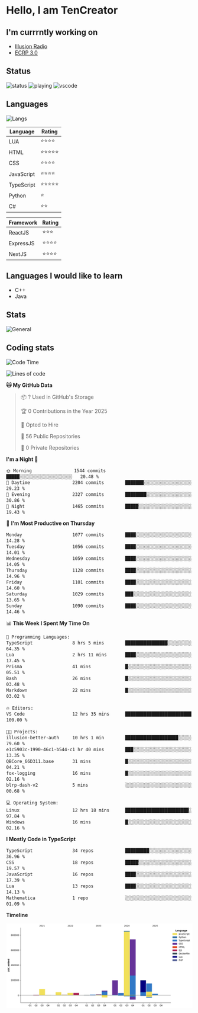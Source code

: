 # Hello, I am TenCreator

## I'm currrntly working on
- [Illusion Radio](https://illusionradio.co.uk/)
- [ECRP 3.0](http://github.com/Emerald-Coast-Roleplay/)

## Status
![status](https://api.statusbadges.me/badge/status/518334475038359555?simple=true&style=for-the-badge)
![playing](https://api.statusbadges.me/badge/playing/518334475038359555?style=for-the-badge)
![vscode](https://api.statusbadges.me/badge/vscode/518334475038359555?style=for-the-badge)

## Languages
![Langs](https://github-readme-stats.vercel.app/api/top-langs/?username=tencreator&layout=compact&theme=radical)


|Language|Rating|
|--------|------|
|LUA|⭐️⭐️⭐️⭐️|
|HTML|⭐️⭐️⭐️⭐️⭐️|
|CSS|⭐️⭐️⭐️⭐️|
|JavaScript|⭐️⭐️⭐️⭐️|
|TypeScript|⭐️⭐️⭐️⭐️⭐️|
|Python|⭐️|
|C#|⭐️⭐️ |

|Framework|Rating|
|--------|------|
|ReactJS|⭐️⭐️⭐|
|ExpressJS|⭐️⭐️⭐️⭐️|
|NextJS|⭐️⭐️⭐⭐️|

## Languages I would like to learn
- C++
- Java

## Stats
![General](https://github-readme-stats.vercel.app/api?username=tencreator&show_icons=true&theme=radical)

## Coding stats

<!--START_SECTION:waka-->
![Code Time](http://img.shields.io/badge/Code%20Time-690%20hrs%2030%20mins-blue)

![Lines of code](https://img.shields.io/badge/From%20Hello%20World%20I%27ve%20Written-2.5%20million%20lines%20of%20code-blue)

**🐱 My GitHub Data** 

> 📦 ? Used in GitHub's Storage 
 > 
> 🏆 0 Contributions in the Year 2025
 > 
> 💼 Opted to Hire
 > 
> 📜 56 Public Repositories 
 > 
> 🔑 0 Private Repositories 
 > 
**I'm a Night 🦉** 

```text
🌞 Morning                1544 commits        █████░░░░░░░░░░░░░░░░░░░░   20.48 % 
🌆 Daytime                2204 commits        ███████░░░░░░░░░░░░░░░░░░   29.23 % 
🌃 Evening                2327 commits        ████████░░░░░░░░░░░░░░░░░   30.86 % 
🌙 Night                  1465 commits        █████░░░░░░░░░░░░░░░░░░░░   19.43 % 
```
📅 **I'm Most Productive on Thursday** 

```text
Monday                   1077 commits        ████░░░░░░░░░░░░░░░░░░░░░   14.28 % 
Tuesday                  1056 commits        ████░░░░░░░░░░░░░░░░░░░░░   14.01 % 
Wednesday                1059 commits        ████░░░░░░░░░░░░░░░░░░░░░   14.05 % 
Thursday                 1128 commits        ████░░░░░░░░░░░░░░░░░░░░░   14.96 % 
Friday                   1101 commits        ████░░░░░░░░░░░░░░░░░░░░░   14.60 % 
Saturday                 1029 commits        ███░░░░░░░░░░░░░░░░░░░░░░   13.65 % 
Sunday                   1090 commits        ████░░░░░░░░░░░░░░░░░░░░░   14.46 % 
```


📊 **This Week I Spent My Time On** 

```text
💬 Programming Languages: 
TypeScript               8 hrs 5 mins        ████████████████░░░░░░░░░   64.35 % 
Lua                      2 hrs 11 mins       ████░░░░░░░░░░░░░░░░░░░░░   17.45 % 
Prisma                   41 mins             █░░░░░░░░░░░░░░░░░░░░░░░░   05.51 % 
Bash                     26 mins             █░░░░░░░░░░░░░░░░░░░░░░░░   03.48 % 
Markdown                 22 mins             █░░░░░░░░░░░░░░░░░░░░░░░░   03.02 % 

🔥 Editors: 
VS Code                  12 hrs 35 mins      █████████████████████████   100.00 % 

🐱‍💻 Projects: 
illusion-better-auth     10 hrs 1 min        ████████████████████░░░░░   79.60 % 
e1c5903c-1990-46c1-b544-c1 hr 40 mins        ███░░░░░░░░░░░░░░░░░░░░░░   13.35 % 
QBCore_66D311.base       31 mins             █░░░░░░░░░░░░░░░░░░░░░░░░   04.21 % 
fox-logging              16 mins             █░░░░░░░░░░░░░░░░░░░░░░░░   02.16 % 
blrp-dash-v2             5 mins              ░░░░░░░░░░░░░░░░░░░░░░░░░   00.68 % 

💻 Operating System: 
Linux                    12 hrs 18 mins      ████████████████████████░   97.84 % 
Windows                  16 mins             █░░░░░░░░░░░░░░░░░░░░░░░░   02.16 % 
```

**I Mostly Code in TypeScript** 

```text
TypeScript               34 repos            █████████░░░░░░░░░░░░░░░░   36.96 % 
CSS                      18 repos            █████░░░░░░░░░░░░░░░░░░░░   19.57 % 
JavaScript               16 repos            ████░░░░░░░░░░░░░░░░░░░░░   17.39 % 
Lua                      13 repos            ████░░░░░░░░░░░░░░░░░░░░░   14.13 % 
Mathematica              1 repo              ░░░░░░░░░░░░░░░░░░░░░░░░░   01.09 % 
```



**Timeline**

![Lines of Code chart](https://raw.githubusercontent.com/tencreator/tencreator/main/assets/bar_graph.png)


<!--END_SECTION:waka-->
